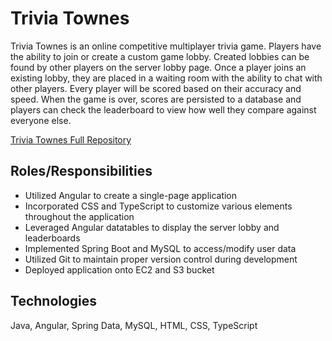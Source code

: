 # Trivia Townes
Trivia Townes is an online competitive multiplayer trivia game. Players have the ability 
to join or create a custom game lobby. Created lobbies can be found by other players on the server 
lobby page. Once a player joins an existing lobby, they are placed in a waiting room with the 
ability to chat with other players. Every player will be scored based on their accuracy and speed. 
When the game is over, scores are persisted to a database and players can check the leaderboard 
to view how well they compare against everyone else.

[Trivia Townes Full Repository](https://github.com/jamesleu/RevatureApps/tree/master/Trivia%20Townes)

## Roles/Responsibilities
* Utilized Angular to create a single-page application
* Incorporated CSS and TypeScript to customize various elements throughout the application
* Leveraged Angular datatables to display the server lobby and leaderboards 
* Implemented Spring Boot and MySQL to access/modify user data
* Utilized Git to maintain proper version control during development
* Deployed application onto EC2 and S3 bucket


## Technologies

Java, Angular, Spring Data, MySQL, HTML, CSS, TypeScript
